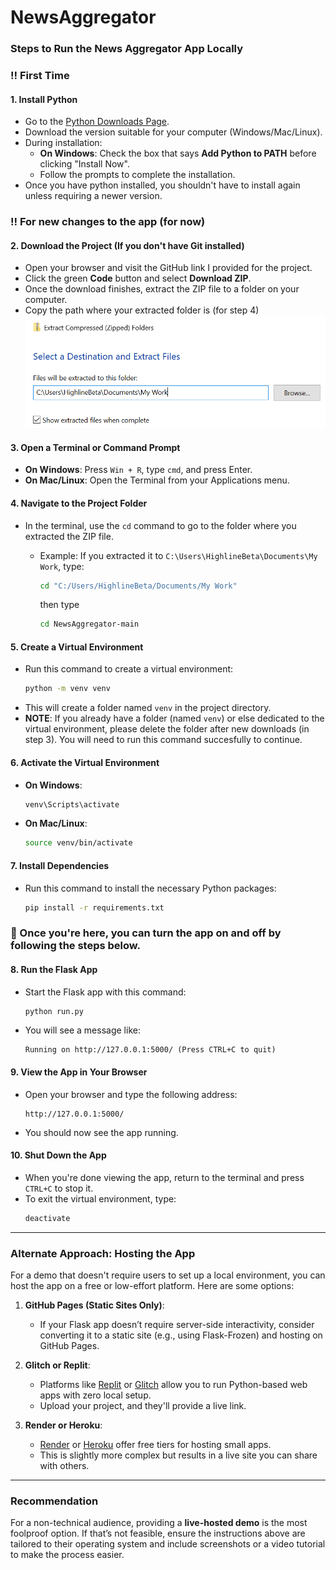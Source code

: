 # NewsAggregator

### Steps to Run the News Aggregator App Locally

### :bangbang:  First Time

#### 1. **Install Python**

- Go to the [Python Downloads Page](https://www.python.org/downloads/).
- Download the version suitable for your computer (Windows/Mac/Linux).
- During installation:
  - **On Windows**: Check the box that says **Add Python to PATH** before clicking "Install Now".
  - Follow the prompts to complete the installation.
- Once you have python installed, you shouldn't have to install again unless requiring a newer version.

### :bangbang: For new changes to the app (for now)

#### 2. **Download the Project (If you don't have Git installed)**

- Open your browser and visit the GitHub link I provided for the project.
- Click the green **Code** button and select **Download ZIP**.
- Once the download finishes, extract the ZIP file to a folder on your computer.
- Copy the path where your extracted folder is (for step 4) ![Example of project folder path](assets/documentation/example_of_project_path.png)

#### 3. **Open a Terminal or Command Prompt**

- **On Windows**: Press `Win + R`, type `cmd`, and press Enter.
- **On Mac/Linux**: Open the Terminal from your Applications menu.

#### 4. **Navigate to the Project Folder**

- In the terminal, use the `cd` command to go to the folder where you extracted the ZIP file.

  - Example: If you extracted it to `C:\Users\HighlineBeta\Documents\My Work`, type:

    ```bash
    cd "C:/Users/HighlineBeta/Documents/My Work"
    ```

    then type

    ```bash
    cd NewsAggregator-main
    ```

#### 5. **Create a Virtual Environment**

- Run this command to create a virtual environment:
  ```bash
  python -m venv venv
  ```
- This will create a folder named `venv` in the project directory.
- **NOTE**: If you already have a folder (named `venv`) or else dedicated to the virtual environment, please delete the folder after new downloads (in step 3). You will need to run this command succesfully to continue.

#### 6. **Activate the Virtual Environment**

- **On Windows**:
  ```bash
  venv\Scripts\activate
  ```
- **On Mac/Linux**:
  ```bash
  source venv/bin/activate
  ```

#### 7. **Install Dependencies**

- Run this command to install the necessary Python packages:
  ```bash
  pip install -r requirements.txt
  ```

### :repeat: Once you're here, you can turn the app on and off by following the steps below.

#### 8. **Run the Flask App**

- Start the Flask app with this command:
  ```bash
  python run.py
  ```
- You will see a message like:
  ```
  Running on http://127.0.0.1:5000/ (Press CTRL+C to quit)
  ```

#### 9. **View the App in Your Browser**

- Open your browser and type the following address:
  ```
  http://127.0.0.1:5000/
  ```
- You should now see the app running.

#### 10. **Shut Down the App**

- When you're done viewing the app, return to the terminal and press `CTRL+C` to stop it.
- To exit the virtual environment, type:
  ```bash
  deactivate
  ```

---

### Alternate Approach: Hosting the App

For a demo that doesn't require users to set up a local environment, you can host the app on a free or low-effort platform. Here are some options:

1. **GitHub Pages (Static Sites Only)**:

   - If your Flask app doesn’t require server-side interactivity, consider converting it to a static site (e.g., using Flask-Frozen) and hosting on GitHub Pages.

2. **Glitch or Replit**:

   - Platforms like [Replit](https://replit.com/) or [Glitch](https://glitch.com/) allow you to run Python-based web apps with zero local setup.
   - Upload your project, and they'll provide a live link.

3. **Render or Heroku**:
   - [Render](https://render.com/) or [Heroku](https://www.heroku.com/) offer free tiers for hosting small apps.
   - This is slightly more complex but results in a live site you can share with others.

---

### Recommendation

For a non-technical audience, providing a **live-hosted demo** is the most foolproof option. If that’s not feasible, ensure the instructions above are tailored to their operating system and include screenshots or a video tutorial to make the process easier.
